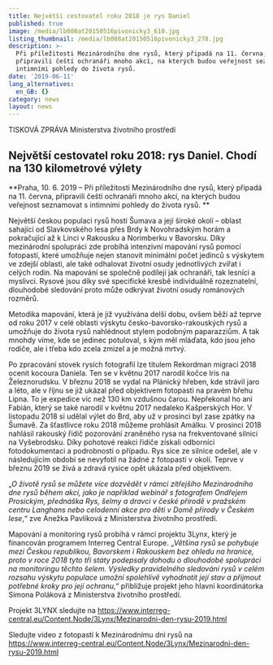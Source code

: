 ```yaml
---
title: Největší cestovatel roku 2018 je rys Daniel
published: true
image: /media/lb008at20150516pivonicky3_610.jpg
listing_thumbnail: /media/lb008at20150516pivonicky3_278.jpg
description: >-
  Při příležitosti Mezinárodního dne rysů, který připadá na 11. června,
  připravili čeští ochranáři mnoho akcí, na kterých budou veřejnost seznamovat s
  intimními pohledy do života rysů.
date: '2019-06-11'
lang_alternatives:
  en_GB: {}
category: news
layout: news
---
```

TISKOVÁ ZPRÁVA Ministerstva životního prostředí



## Největší cestovatel roku 2018: rys Daniel. Chodí na 130 kilometrové výlety 

**Praha, 10. 6. 2019 – Při příležitosti Mezinárodního dne rysů, který připadá na 11. června, připravili čeští ochranáři mnoho akcí, na kterých budou veřejnost seznamovat s intimními pohledy do života rysů.**

Největší českou populaci rysů hostí Šumava a její široké okolí – oblast sahající od Slavkovského lesa přes Brdy k Novohradským horám a pokračující až k Linci v Rakousku a Norimberku v Bavorsku. Díky mezinárodní spolupráci zde probíhá intenzivní mapování rysů pomocí fotopastí, které umožňuje nejen stanovit minimální počet jedinců s výskytem ve zdejší oblasti, ale také odhalovat životní osudy jednotlivých zvířat i celých rodin. Na mapování se společně podílejí jak ochranáři, tak lesníci a myslivci. Rysové jsou díky své specifické kresbě individuálně rozeznatelní, dlouhodobé sledování proto může odkrývat životní osudy románových rozměrů. 

Metodika mapování, která je již využívána delší dobu, ovšem běží až teprve od roku 2017 v celé oblasti výskytu česko-bavorsko-rakouských rysů a umožňuje do života rysů nahlédnout stylem podobným paparazziům. A tak mnohdy víme, kde se jedinec potuloval, s kým měl mláďata, kdo jsou jeho rodiče, ale i třeba kdo zcela zmizel a je možná mrtvý. 

Po zpracování stovek rysích fotografií lze titulem Rekordman migrací 2018 ocenit kocoura Daniela. Ten se v květnu 2017 narodil kočce Iris na Železnorudsku. V březnu 2018 se vydal na Plánický hřeben, kde strávil jaro a léto, ale v říjnu se již ukázal před objektivem fotopasti na pravém břehu Lipna. To je expedice víc než 130 km vzdušnou čarou. Nepřekonal ho ani Fabián, který se také narodil v květnu 2017 nedaleko Kašperských Hor. V listopadu 2018 si udělal výlet do Brd, aby už v prosinci byl zase zpátky na Šumavě. Za šťastlivce roku 2018 můžeme prohlásit Amálku. V prosinci 2018 nahlásil rakouský řidič pozorování zraněného rysa na frekventované silnici na Vyšebrodsku. Díky pohotové reakci řidiče získali odborníci fotodokumentaci a podrobnosti o případu. Rys sice ze silnice odešel, ale v následujícím období se nevyfotil na žádné z fotopastí v okolí. Teprve v březnu 2019 se živá a zdravá rysice opět ukázala před objektivem.

„_O životě rysů se můžete více dozvědět v rámci zítřejšího Mezinárodního dne rysů během akcí, jako je například webinář s fotografem Ondřejem Prosickým, přednáška Rys, šelmy a dravci v české přírodě v pražském centru Langhans nebo celodenní akce pro děti v Domě přírody v Českém lese_,“ zve Anežka Pavlíková z Ministerstva životního prostředí. 

Mapování a monitoring rysů probíhá v rámci projektu 3Lynx, který je financován programem Interreg Central Europe. „_Většina rysů se pohybuje mezi Českou republikou, Bavorskem i Rakouskem bez ohledu na hranice, proto v roce 2018 tyto tři státy podepsaly dohodu o dlouhodobé spolupráci na monitoringu těchto šelem. Výsledky pravidelného sledování rysů v celém rozsahu výskytu populace umožní spolehlivě vyhodnotit její stav a přijmout potřebné kroky pro její ochranu,_“ přibližuje projekt jeho hlavní koordinátorka Simona Poláková z Ministerstva životního prostředí.  

Projekt 3LYNX sledujte na [https://www.interreg-central.eu/Content.Node/3Lynx/Mezinarodni-den-rysu-2019.html](https://www.interreg-central.eu/Content.Node/3Lynx/Mezinarodni-den-rysu-2019.html)

Sledujte video z fotopastí k Mezinárodnímu dni rysů na [https://www.interreg-central.eu/Content.Node/3Lynx/Mezinarodni-den-rysu-2019.html](https://www.interreg-central.eu/Content.Node/3Lynx/Mezinarodni-den-rysu-2019.html)
